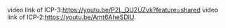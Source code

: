  video link of ICP-3:https://youtu.be/P2L_QU2UZvk?feature=shared
 video link of ICP-2:https://youtu.be/Amt6AheSDlU.
